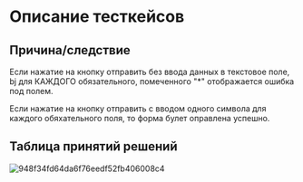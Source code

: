 <h1>Описание тесткейсов</h1>

<h2>Причина/следствие</h2>

Если нажатие на кнопку отправить без ввода данных в текстовое поле, bj для КАЖДОГО обязательного, помеченного "*" отображается ошибка под полем.    

Если нажатие на кнопку отправить с вводом одного символа для каждого обяхательного поля, то форма булет оправлена успешно. 

<h2>Таблица принятий решений</h2>

![948f34fd64da6f76eedf52fb406008c4](https://github.com/user-attachments/assets/47083776-2f07-4457-a320-cd608f703375)






